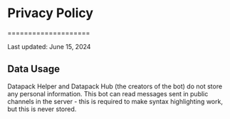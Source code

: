 # Privacy Policy
====================

Last updated: June 15, 2024

## Data Usage
Datapack Helper and Datapack Hub (the creators of the bot) do not store any personal information. This bot can read messages sent in public channels in the server - this is required to make syntax highlighting work, but this is never stored.